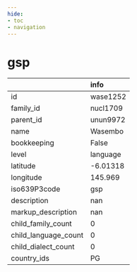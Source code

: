 ```yaml
---
hide:
- toc
- navigation
---
```

# gsp
|                      | info     |
|:---------------------|:---------|
| id                   | wase1252 |
| family_id            | nucl1709 |
| parent_id            | unun9972 |
| name                 | Wasembo  |
| bookkeeping          | False    |
| level                | language |
| latitude             | -6.01318 |
| longitude            | 145.969  |
| iso639P3code         | gsp      |
| description          | nan      |
| markup_description   | nan      |
| child_family_count   | 0        |
| child_language_count | 0        |
| child_dialect_count  | 0        |
| country_ids          | PG       |
